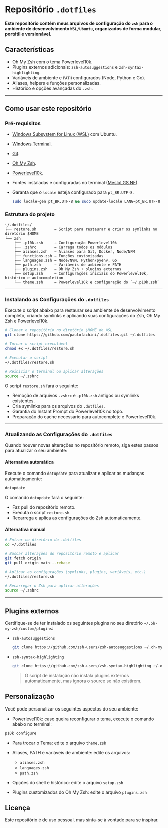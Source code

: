 # Repositório `.dotfiles`

**Este repositório contém meus arquivos de configuração do `zsh` para o ambiente de desenvolvimento `WSL/Ubuntu`, organizados de forma modular, portátil e versionável.**

## Características

- Oh My Zsh com o tema Powerlevel10k.
- Plugins externos adicionais: `zsh-autosuggestions` e `zsh-syntax-highlighting`.
- Variáveis de ambiente e `PATH` configurados (Node, Python e Go).
- Aliases, helpers e funções personalizadas.
- Histórico e opções avançadas do `.zsh`.

---

## Como usar este repositório

### Pré-requisitos

- [Windows Subsystem for Linux (WSL)](https://learn.microsoft.com/pt-br/windows/wsl/install) com Ubuntu.
- [Windows Terminal](https://github.com/microsoft/terminal).
- [Git](https://git-scm.com/).
- [Oh My Zsh](https://ohmyz.sh/#install).
- [Powerlevel10k](https://github.com/romkatv/powerlevel10k).
- Fontes instaladas e configuradas no terminal ([MesloLGS NF](https://github.com/romkatv/powerlevel10k?tab=readme-ov-file#meslo-nerd-font-patched-for-powerlevel10k)).
- Garanta que o `locale` esteja configurado para `pt_BR.UTF-8`.

  ```bash
  sudo locale-gen pt_BR.UTF-8 && sudo update-locale LANG=pt_BR.UTF-8 LC_ALL=pt_BR.UTF-8
  ```

### Estrutura do projeto

```text
~/.dotfiles/
├── restore.sh        → Script para restaurar e criar os symlinks no diretório $HOME
└── zsh
    ├── .p10k.zsh     → Configuração Powerlevel10k
    ├── .zshrc        → Carrega todos os módulos
    ├── aliases.zsh   → Aliases para Git, Docker, Node/NPM
    ├── functions.zsh → Funções customizadas
    ├── languages.zsh → Node/NVM, Python/pyenv, Go
    ├── path.zsh      → Variáveis de ambiente e PATH
    ├── plugins.zsh   → Oh My Zsh + plugins externos
    ├── setup.zsh     → Configurações iniciais do Powerlevel10k, histórico e autocompletion
    └── theme.zsh     → Powerlevel10k e configuração do `~/.p10k.zsh`
```

---

### Instalando as Configurações do `.dotfiles`

Execute o script abaixo para restaurar seu ambiente de desenvolvimento completo,
criando symlinks e aplicando suas configurações do Zsh, Oh My Zsh e Powerlevel10k.

```bash
# Clonar o repositório no diretório $HOME do WSL
git clone https://github.com/paulofachini/.dotfiles.git ~/.dotfiles

# Tornar o script executável
chmod +x ~/.dotfiles/restore.sh

# Executar o script
~/.dotfiles/restore.sh

# Reiniciar o terminal ou aplicar alterações
source ~/.zshrc
```

O script `restore.sh` fará o seguinte:

- Remoção de arquivos `.zshrc` e `.p10k.zsh` antigos ou symlinks existentes.
- Cria symlinks para os arquivos do `.dotfiles`.
- Garantia do Instant Prompt do Powerlevel10k no topo.
- Preparação do cache necessário para autocomplete e Powerlevel10k.

---

### Atualizando as Configurações do `.dotfiles`

Quando houver novas alterações no repositório remoto, siga estes passos para atualizar o seu ambiente:

#### Alternativa automática

Execute o comando `dotupdate` para atualizar e aplicar as mudanças automaticamente:

```bash
dotupdate
```

O comando `dotupdate` fará o seguinte:

- Faz pull do repositório remoto.
- Executa o script `restore.sh`.
- Recarrega e aplica as configurações do Zsh automaticamente.

#### Alternativa manual

```bash
# Entrar no diretório do .dotfiles
cd ~/.dotfiles

# Buscar alterações do repositório remoto e aplicar
git fetch origin
git pull origin main --rebase

# Aplicar as configurações (symlinks, plugins, variáveis, etc.)
~/.dotfiles/restore.sh

# Recarregar o Zsh para aplicar alterações
source ~/.zshrc
```

---

## Plugins externos

Certifique-se de ter instalado os seguintes plugins no seu diretório `~/.oh-my-zsh/custom/plugins`:

- `zsh-autosuggestions`

  ```bash
  git clone https://github.com/zsh-users/zsh-autosuggestions ~/.oh-my-zsh/custom/plugins/zsh-autosuggestions
  ```

- `zsh-syntax-highlighting`

  ```bash
  git clone https://github.com/zsh-users/zsh-syntax-highlighting ~/.oh-my-zsh/custom/plugins/zsh-syntax-highlighting
  ```

  > O script de instalação não instala plugins externos automaticamente, mas ignora o source se não existirem.

## Personalização

Você pode personalizar os seguintes aspectos do seu ambiente:

- Powerlevel10k: caso queira reconfigurar o tema, execute o comando abaixo no terminal:

```bash
p10k configure
```

- Para trocar o Tema: edite o arquivo `theme.zsh`

- Aliases, PATH e variáveis de ambiente: edite os arquivos:

  - `aliases.zsh`
  - `languages.zsh`
  - `path.zsh`

- Opções do shell e histórico: edite o arquivo `setup.zsh`
- Plugins customizados do Oh My Zsh: edite o arquivo `plugins.zsh`

## Licença

Este repositório é de uso pessoal, mas sinta-se à vontade para se inspirar.
